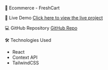 🛒 Ecommerce - FreshCart

🔗 Live Demo
[Click here to view the live project](https://ecommerce-fresh-cart-eight.vercel.app/)

 💻 GitHub Repository
[GitHub Repo](https://github.com/MarlyAdel/Ecommerce-FreshCart)

🛠️ Technologies Used
- React
- Context API
- TailwindCSS
